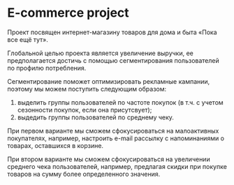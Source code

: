 # E-commerce project
Проект посвящен интернет-магазину товаров для дома и быта «Пока все ещё тут».

Глобальной целью проекта является увеличение выручки, ее предполагается достичь с помощью сегментирования пользователей по профилю потребления.

Сегментирование поможет оптимизировать рекламные кампании, поэтому мы можем поступить следующим образом:

1. выделить группы пользователей по частоте покупок (в т.ч. с учетом сезонности покупок, если она присутсвует);
2. выдедить группы пользователей по среднему чеку.

При первом варианте мы сможем сфокусироваться на малоактивных покупателях, например, настроить e-mail рассылку с напоминаниями о товарах, оставшихся в корзине.

При втором варианте мы сможем сфокусироваться на увеличении среднего чека пользователей, например, предлагая скидки при покупке товаров на сумму более определенного значения.
